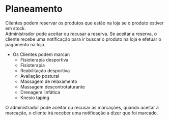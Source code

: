 
# Planeamento

Clientes podem reservar os produtos que estão na loja se o produto estiver em stock.  
Administrador pode aceitar ou recusar a reserva. Se aceitar a reserva, o cliente recebe uma notificação para ir buscar o produto na loja e efetuar o pagamento na loja.  
- Os Clientes podem marcar:  
    * Fisioterapia desportiva  
    * Fisioterapia  
    * Reabilitação desportiva   
    * Avaliação postural  
    * Massagem de relaxamento  
    * Massagem descontrotaturante  
    * Drenagem linfática  
    * Knesio taping
       
O administrador pode aceitar ou recusar as marcações, quando aceitar a marcação, o cliente irá receber uma notificação a dizer que foi marcado. 
